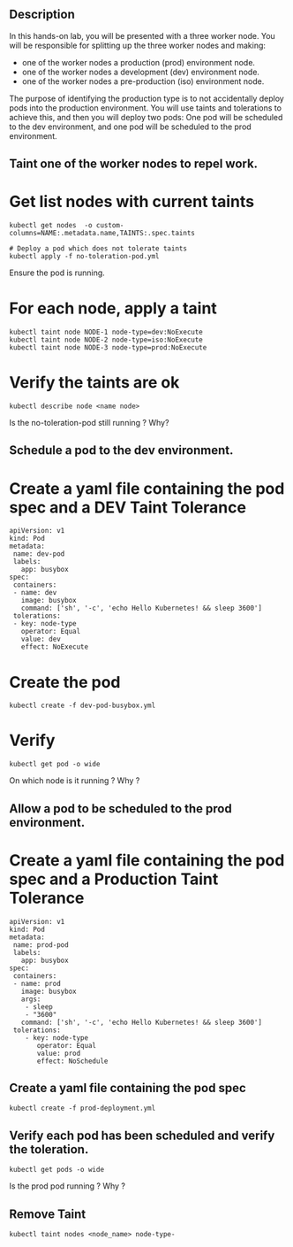 ## Description
In this hands-on lab, you will be presented with a three worker node.
You will be responsible for splitting up the three worker nodes and making:
* one of the worker nodes a production (prod) environment node.
* one of the worker nodes a development (dev) environment node.
* one of the worker nodes a pre-production (iso) environment node.


The purpose of identifying the production type is to not accidentally deploy pods into the production environment. You will use taints and tolerations to achieve this, and then you will deploy two pods: One pod will be scheduled to the dev environment, and one pod will be scheduled to the prod environment.

## Taint one of the worker nodes to repel work.

# Get list nodes with current taints
```
kubectl get nodes  -o custom-columns=NAME:.metadata.name,TAINTS:.spec.taints
```
```
# Deploy a pod which does not tolerate taints
kubectl apply -f no-toleration-pod.yml
```

Ensure the pod is running.

# For each node, apply a taint
```
kubectl taint node NODE-1 node-type=dev:NoExecute
kubectl taint node NODE-2 node-type=iso:NoExecute
kubectl taint node NODE-3 node-type=prod:NoExecute
```

# Verify the taints are ok
```
kubectl describe node <name node>
```

Is the no-toleration-pod still running ? Why?

## Schedule a pod to the dev environment.

# Create a yaml file containing the pod spec and a DEV Taint Tolerance
```
apiVersion: v1
kind: Pod
metadata:
 name: dev-pod
 labels:
   app: busybox
spec:
 containers:
 - name: dev
   image: busybox
   command: ['sh', '-c', 'echo Hello Kubernetes! && sleep 3600']
 tolerations:
 - key: node-type
   operator: Equal
   value: dev
   effect: NoExecute
```

# Create the pod
```
kubectl create -f dev-pod-busybox.yml
```
# Verify
```
kubectl get pod -o wide
```

On which node is it running ? Why ?

## Allow a pod to be scheduled to the prod environment.
# Create a yaml file containing the pod spec and a Production Taint Tolerance
```
apiVersion: v1
kind: Pod
metadata:
 name: prod-pod
 labels:
   app: busybox
spec:
 containers:
 - name: prod
   image: busybox
   args:
    - sleep
    - "3600"
   command: ['sh', '-c', 'echo Hello Kubernetes! && sleep 3600']
 tolerations:
    - key: node-type
       operator: Equal
       value: prod
       effect: NoSchedule
```

## Create a yaml file containing the pod spec
```
kubectl create -f prod-deployment.yml
```
## Verify each pod has been scheduled and verify the toleration.
```
kubectl get pods -o wide
```

Is the prod pod running ? Why ?

## Remove Taint
```
kubectl taint nodes <node_name> node-type-
```

